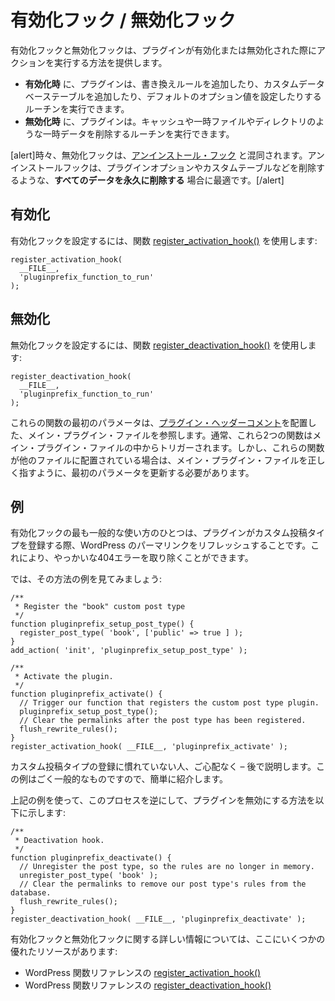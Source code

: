 <!--
# Activation / Deactivation Hooks
-->

# 有効化フック / 無効化フック

<!--
Activation and deactivation hooks provide ways to perform actions when plugins are activated or deactivated.
-->

有効化フックと無効化フックは、プラグインが有効化または無効化された際にアクションを実行する方法を提供します。

<!--
- On _activation_, plugins can run a routine to add rewrite rules, add custom database tables, or set default option values.
- On _deactivation_, plugins can run a routine to remove temporary data such as cache and temp files and directories.
-->

- **有効化時** に、プラグインは、書き換えルールを追加したり、カスタムデータベーステーブルを追加したり、デフォルトのオプション値を設定したりするルーチンを実行できます。
- **無効化時** に、プラグインは。キャッシュや一時ファイルやディレクトリのような一時データを削除するルーチンを実行できます。

<!--
[alert]The deactivation hook is sometimes confused with the [uninstall hook](https://developer.wordpress.org/plugins/plugin-basics/uninstall-methods/). The uninstall hook is best suited to **delete all data permanently** such as deleting plugin options and custom tables, etc.[/alert]
-->

[alert]時々、無効化フックは、[アンインストール・フック](https://ja.wordpress.org/team/handbook/plugin-development/plugin-basics/uninstall-methods/) と混同されます。アンインストールフックは、プラグインオプションやカスタムテーブルなどを削除するような、**すべてのデータを永久に削除する** 場合に最適です。[/alert]

<!--
## Activation
-->

## 有効化

<!--
To set up an activation hook, use the [register\_activation\_hook()](https://developer.wordpress.org/reference/functions/register_activation_hook/) function:
-->

有効化フックを設定するには、関数 [register\_activation\_hook()](https://developer.wordpress.org/reference/functions/register_activation_hook/) を使用します:

```
register_activation_hook(
  __FILE__,
  'pluginprefix_function_to_run'
);
```

<!--
## Deactivation
-->

## 無効化

<!--
To set up a deactivation hook, use the [register\_deactivation\_hook()](https://developer.wordpress.org/reference/functions/register_deactivation_hook/) function:
-->

無効化フックを設定するには、関数 [register\_deactivation\_hook()](https://developer.wordpress.org/reference/functions/register_deactivation_hook/) を使用します:

```
register_deactivation_hook(
  __FILE__,
  'pluginprefix_function_to_run'
);
```

<!--
The first parameter in each of these functions refers to your main plugin file, which is the file in which you have placed the [plugin header comment](https://developer.wordpress.org/plugins/plugin-basics/header-requirements/). Usually these two functions will be triggered from within the main plugin file; however, if the functions are placed in any other file, you must update the first parameter to correctly point to the main plugin file.
-->

これらの関数の最初のパラメータは、[プラグイン・ヘッダーコメント](https://ja.wordpress.org/team/handbook/plugin-development/plugin-basics/header-requirements/)を配置した、メイン・プラグイン・ファイルを参照します。通常、これら2つの関数はメイン・プラグイン・ファイルの中からトリガーされます。しかし、これらの関数が他のファイルに配置されている場合は、メイン・プラグイン・ファイルを正しく指すように、最初のパラメータを更新する必要があります。

<!--
## Example
-->

## 例

<!--
One of the most common uses for an activation hook is to refresh WordPress permalinks when a plugin registers a custom post type. This gets rid of the nasty 404 errors.
-->

有効化フックの最も一般的な使い方のひとつは、プラグインがカスタム投稿タイプを登録する際、WordPress のパーマリンクをリフレッシュすることです。これにより、やっかいな404エラーを取り除くことができます。

<!--
Let's look at an example of how to do this:
-->

では、その方法の例を見てみましょう:

```
/**
 * Register the "book" custom post type
 */
function pluginprefix_setup_post_type() {
  register_post_type( 'book', ['public' => true ] ); 
} 
add_action( 'init', 'pluginprefix_setup_post_type' );

/**
 * Activate the plugin.
 */
function pluginprefix_activate() { 
  // Trigger our function that registers the custom post type plugin.
  pluginprefix_setup_post_type(); 
  // Clear the permalinks after the post type has been registered.
  flush_rewrite_rules(); 
}
register_activation_hook( __FILE__, 'pluginprefix_activate' );
```

<!--
If you are unfamiliar with registering custom post types, don't worry – this will be covered later. This example is used simply because it's very common.
-->

カスタム投稿タイプの登録に慣れていない人、ご心配なく – 後で説明します。この例はごく一般的なものですので、簡単に紹介します。

<!--
Using the example from above, the following is how to reverse this process and deactivate a plugin:
-->

上記の例を使って、このプロセスを逆にして、プラグインを無効にする方法を以下に示します:

```
/**
 * Deactivation hook.
 */
function pluginprefix_deactivate() {
  // Unregister the post type, so the rules are no longer in memory.
  unregister_post_type( 'book' );
  // Clear the permalinks to remove our post type's rules from the database.
  flush_rewrite_rules();
}
register_deactivation_hook( __FILE__, 'pluginprefix_deactivate' );
```

<!--
For further information regarding activation and deactivation hooks, here are some excellent resources:
-->

有効化フックと無効化フックに関する詳しい情報については、ここにいくつかの優れたリソースがあります:

<!--
- [register\_activation\_hook()](https://developer.wordpress.org/reference/functions/register_activation_hook/) in the WordPress function reference.
- [register\_deactivation\_hook()](https://developer.wordpress.org/reference/functions/register_deactivation_hook/) in the WordPress function reference.
-->

- WordPress 関数リファレンスの [register\_activation\_hook()](https://developer.wordpress.org/reference/functions/register_activation_hook/)
- WordPress 関数リファレンスの [register\_deactivation\_hook()](https://developer.wordpress.org/reference/functions/register_deactivation_hook/)
